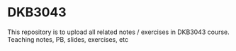 # DKB3043
This repository is to upload all related notes / exercises in DKB3043 course.
<br> 
Teaching notes, PB, slides, exercises, etc
